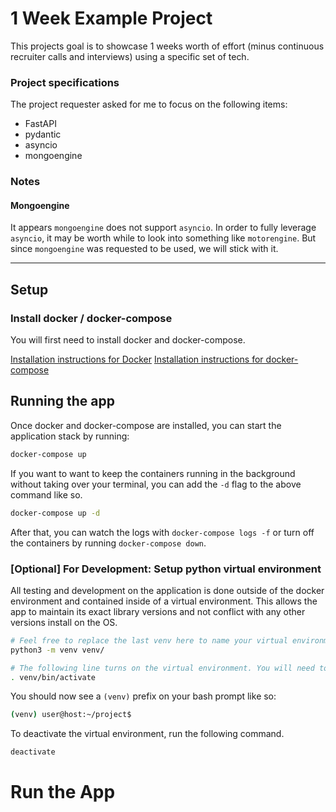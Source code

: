 # 1 Week Example Project
This projects goal is to showcase 1 weeks worth of effort (minus continuous recruiter calls and interviews) using a specific set of tech.

### Project specifications
The project requester asked for me to focus on the following items:
* FastAPI
* pydantic
* asyncio
* mongoengine

### Notes
#### Mongoengine
It appears `mongoengine` does not support `asyncio`. In order to fully leverage `asyncio`, it may be worth while to look into something like `motorengine`. But since `mongoengine` was requested to be used, we will stick with it.

----
## Setup
### Install docker / docker-compose
You will first need to install docker and docker-compose.

[Installation instructions for Docker](https://docs.docker.com/get-docker/)
[Installation instructions for docker-compose](https://docs.docker.com/compose/install/)

## Running the app
Once docker and docker-compose are installed, you can start the application stack by running:
```bash
docker-compose up
```

If you want to want to keep the containers running in the background without taking over your terminal, you can add the `-d` flag to the above command like so.
```bash
docker-compose up -d
```

After that, you can watch the logs with `docker-compose logs -f` or turn off the containers by running `docker-compose down`.


### [Optional] For Development: Setup python virtual environment
All testing and development on the application is done outside of the docker environment and contained inside of a virtual environment.
This allows the app to maintain its exact library versions and not conflict with any other versions install on the OS. 

```bash
# Feel free to replace the last venv here to name your virtual environment something else
python3 -m venv venv/

# The following line turns on the virtual environment. You will need to do this every time you open a new terminal to this project.
. venv/bin/activate
```

You should now see a `(venv)` prefix on your bash prompt like so:
```bash
(venv) user@host:~/project$
```

To deactivate the virtual environment, run the following command.
```bash
deactivate
```

# Run the App
